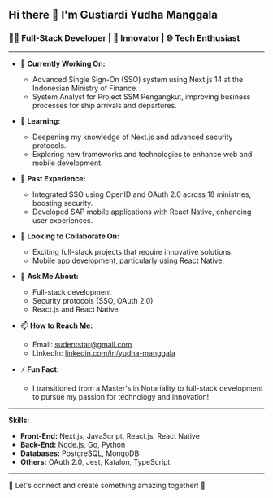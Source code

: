 ## Hi there 👋 I'm Gustiardi Yudha Manggala

### 👨‍💻 Full-Stack Developer | 🚀 Innovator | 🌐 Tech Enthusiast

---

- 🔭 **Currently Working On:**
  - Advanced Single Sign-On (SSO) system using Next.js 14 at the Indonesian Ministry of Finance.
  - System Analyst for Project SSM Pengangkut, improving business processes for ship arrivals and departures.

- 🌱 **Learning:**
  - Deepening my knowledge of Next.js and advanced security protocols.
  - Exploring new frameworks and technologies to enhance web and mobile development.

- 💼 **Past Experience:**
  - Integrated SSO using OpenID and OAuth 2.0 across 18 ministries, boosting security.
  - Developed SAP mobile applications with React Native, enhancing user experiences.

- 👯 **Looking to Collaborate On:**
  - Exciting full-stack projects that require innovative solutions.
  - Mobile app development, particularly using React Native.

- 💬 **Ask Me About:**
  - Full-stack development
  - Security protocols (SSO, OAuth 2.0)
  - React.js and React Native

- 📫 **How to Reach Me:**
  - Email: [sudentstar@gmail.com](mailto:sudentstar@gmail.com)
  - LinkedIn: [linkedin.com/in/yudha-manggala](https://www.linkedin.com/in/yudha-manggala)

- ⚡ **Fun Fact:**
  - I transitioned from a Master's in Notariality to full-stack development to pursue my passion for technology and innovation!

---

**Skills:**
- **Front-End:** Next.js, JavaScript, React.js, React Native
- **Back-End:** Node.js, Go, Python
- **Databases:** PostgreSQL, MongoDB
- **Others:** OAuth 2.0, Jest, Katalon, TypeScript

---

🌟 Let's connect and create something amazing together! 🌟
